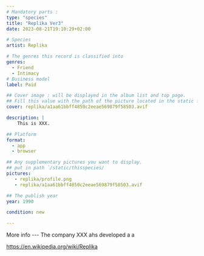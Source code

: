 ```yaml
---
# Mandatory parts :
type: "species"
title: "Replika Ver3"
date: 2023-08-21T19:10:29+02:00

# Species
artist: Replika

# The genres this record is classified into
genres:
  - Friend
  - Intimacy
# Business model
label: Paid

## Cover image : will be displayed in the album list and top page.
## Fill this value with the path of the picture located in the static folder
cover: replika/a1aa61bbff4850c2eeae569879f58503.avif

description: |
    This is XXX.

## Platform 
format: 
  - app
  - browser

## Any supplementary pictures you want to display.
## put in path `/static/thisspecies/
pictures:
   - replika/profile.png
   - replika/a1aa61bbff4850c2eeae569879f58503.avif

## The publish year
year: 1990

condition: new

---
```


More info --- The company XXX ahs developed a a 

<https://en.wikipedia.org/wiki/Replika>
